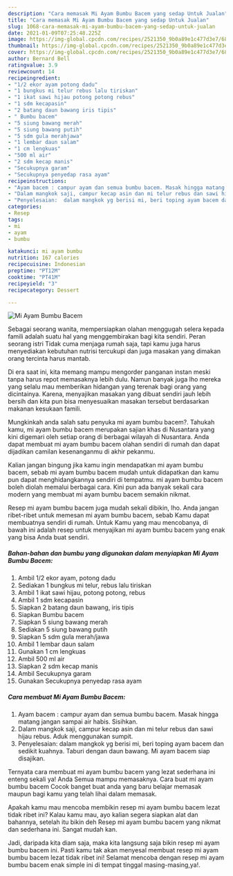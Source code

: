 ```yaml
---
description: "Cara memasak Mi Ayam Bumbu Bacem yang sedap Untuk Jualan"
title: "Cara memasak Mi Ayam Bumbu Bacem yang sedap Untuk Jualan"
slug: 1068-cara-memasak-mi-ayam-bumbu-bacem-yang-sedap-untuk-jualan
date: 2021-01-09T07:25:48.225Z
image: https://img-global.cpcdn.com/recipes/2521350_9b0a89e1c477d3e7/680x482cq70/mi-ayam-bumbu-bacem-foto-resep-utama.jpg
thumbnail: https://img-global.cpcdn.com/recipes/2521350_9b0a89e1c477d3e7/680x482cq70/mi-ayam-bumbu-bacem-foto-resep-utama.jpg
cover: https://img-global.cpcdn.com/recipes/2521350_9b0a89e1c477d3e7/680x482cq70/mi-ayam-bumbu-bacem-foto-resep-utama.jpg
author: Bernard Bell
ratingvalue: 3.9
reviewcount: 14
recipeingredient:
- "1/2 ekor ayam potong dadu"
- "1 bungkus mi telur rebus lalu tiriskan"
- "1 ikat sawi hijau potong potong rebus"
- "1 sdm kecapasin"
- "2 batang daun bawang iris tipis"
- " Bumbu bacem"
- "5 siung bawang merah"
- "5 siung bawang putih"
- "5 sdm gula merahjawa"
- "1 lembar daun salam"
- "1 cm lengkuas"
- "500 ml air"
- "2 sdm kecap manis"
- "Secukupnya garam"
- "Secukupnya penyedap rasa ayam"
recipeinstructions:
- "Ayam bacem : campur ayam dan semua bumbu bacem. Masak hingga matang jangan sampai air habis. Sisihkan."
- "Dalam mangkok saji, campur kecap asin dan mi telur rebus dan sawi hijau rebus. Aduk menggunakan sumpit."
- "Penyelesaian:  dalam mangkok yg berisi mi, beri toping ayam bacem dan sedikit kuahnya. Taburi dengan daun bawang. Mi ayam bacem siap disajikan."
categories:
- Resep
tags:
- mi
- ayam
- bumbu

katakunci: mi ayam bumbu 
nutrition: 167 calories
recipecuisine: Indonesian
preptime: "PT12M"
cooktime: "PT41M"
recipeyield: "3"
recipecategory: Dessert

---
```



![Mi Ayam Bumbu Bacem](https://img-global.cpcdn.com/recipes/2521350_9b0a89e1c477d3e7/680x482cq70/mi-ayam-bumbu-bacem-foto-resep-utama.jpg)

Sebagai seorang wanita, mempersiapkan olahan menggugah selera kepada famili adalah suatu hal yang menggembirakan bagi kita sendiri. Peran seorang istri Tidak cuma menjaga rumah saja, tapi kamu juga harus menyediakan kebutuhan nutrisi tercukupi dan juga masakan yang dimakan orang tercinta harus mantab.

Di era  saat ini, kita memang mampu mengorder panganan instan meski tanpa harus repot memasaknya lebih dulu. Namun banyak juga lho mereka yang selalu mau memberikan hidangan yang terenak bagi orang yang dicintainya. Karena, menyajikan masakan yang dibuat sendiri jauh lebih bersih dan kita pun bisa menyesuaikan masakan tersebut berdasarkan makanan kesukaan famili. 



Mungkinkah anda salah satu penyuka mi ayam bumbu bacem?. Tahukah kamu, mi ayam bumbu bacem merupakan sajian khas di Nusantara yang kini digemari oleh setiap orang di berbagai wilayah di Nusantara. Anda dapat membuat mi ayam bumbu bacem olahan sendiri di rumah dan dapat dijadikan camilan kesenanganmu di akhir pekanmu.

Kalian jangan bingung jika kamu ingin mendapatkan mi ayam bumbu bacem, sebab mi ayam bumbu bacem mudah untuk didapatkan dan kamu pun dapat menghidangkannya sendiri di tempatmu. mi ayam bumbu bacem boleh diolah memalui berbagai cara. Kini pun ada banyak sekali cara modern yang membuat mi ayam bumbu bacem semakin nikmat.

Resep mi ayam bumbu bacem juga mudah sekali dibikin, lho. Anda jangan ribet-ribet untuk memesan mi ayam bumbu bacem, sebab Kamu dapat membuatnya sendiri di rumah. Untuk Kamu yang mau mencobanya, di bawah ini adalah resep untuk menyajikan mi ayam bumbu bacem yang enak yang bisa Anda buat sendiri.

<!--inarticleads1-->

##### Bahan-bahan dan bumbu yang digunakan dalam menyiapkan Mi Ayam Bumbu Bacem:

1. Ambil 1/2 ekor ayam, potong dadu
1. Sediakan 1 bungkus mi telur, rebus lalu tiriskan
1. Ambil 1 ikat sawi hijau, potong potong, rebus
1. Ambil 1 sdm kecapasin
1. Siapkan 2 batang daun bawang, iris tipis
1. Siapkan  Bumbu bacem
1. Siapkan 5 siung bawang merah
1. Sediakan 5 siung bawang putih
1. Siapkan 5 sdm gula merah/jawa
1. Ambil 1 lembar daun salam
1. Gunakan 1 cm lengkuas
1. Ambil 500 ml air
1. Siapkan 2 sdm kecap manis
1. Ambil Secukupnya garam
1. Gunakan Secukupnya penyedap rasa ayam




<!--inarticleads2-->

##### Cara membuat Mi Ayam Bumbu Bacem:

1. Ayam bacem : campur ayam dan semua bumbu bacem. Masak hingga matang jangan sampai air habis. Sisihkan.
1. Dalam mangkok saji, campur kecap asin dan mi telur rebus dan sawi hijau rebus. Aduk menggunakan sumpit.
1. Penyelesaian:  dalam mangkok yg berisi mi, beri toping ayam bacem dan sedikit kuahnya. Taburi dengan daun bawang. Mi ayam bacem siap disajikan.




Ternyata cara membuat mi ayam bumbu bacem yang lezat sederhana ini enteng sekali ya! Anda Semua mampu memasaknya. Cara buat mi ayam bumbu bacem Cocok banget buat anda yang baru belajar memasak maupun bagi kamu yang telah lihai dalam memasak.

Apakah kamu mau mencoba membikin resep mi ayam bumbu bacem lezat tidak ribet ini? Kalau kamu mau, ayo kalian segera siapkan alat dan bahannya, setelah itu bikin deh Resep mi ayam bumbu bacem yang nikmat dan sederhana ini. Sangat mudah kan. 

Jadi, daripada kita diam saja, maka kita langsung saja bikin resep mi ayam bumbu bacem ini. Pasti kamu tak akan menyesal membuat resep mi ayam bumbu bacem lezat tidak ribet ini! Selamat mencoba dengan resep mi ayam bumbu bacem enak simple ini di tempat tinggal masing-masing,ya!.

